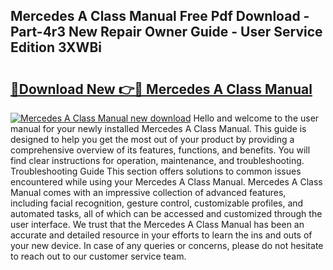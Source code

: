 ## Mercedes A Class Manual Free Pdf Download - Part-4r3 New Repair Owner Guide - User Service Edition 3XWBi

# <h2><a href="http://cf13983.oget.top/?id=Mercedes+A+Class+Manual">🔗Download New 👉🔴 Mercedes A Class Manual</a></h2>

[![Mercedes A Class Manual new download](https://i.imgur.com/5g1atiW.png)](http://cf13983.oget.top/?id=Mercedes+A+Class+Manual)
Hello and welcome to the user manual for your newly installed Mercedes A Class Manual. This guide is designed to help you get the most out of your product by providing a comprehensive overview of its features, functions, and benefits. You will find clear instructions for operation, maintenance, and troubleshooting. Troubleshooting Guide This section offers solutions to common issues encountered while using your Mercedes A Class Manual. Mercedes A Class Manual comes with an impressive collection of advanced features, including facial recognition, gesture control, customizable profiles, and automated tasks, all of which can be accessed and customized through the user interface. We trust that the Mercedes A Class Manual has been an accurate and detailed resource in your efforts to learn the ins and outs of your new device. In case of any queries or concerns, please do not hesitate to reach out to our customer service team.
